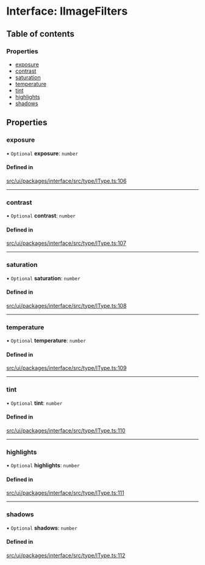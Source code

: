# Interface: IImageFilters

## Table of contents

### Properties

- [exposure](IImageFilters.md#exposure)
- [contrast](IImageFilters.md#contrast)
- [saturation](IImageFilters.md#saturation)
- [temperature](IImageFilters.md#temperature)
- [tint](IImageFilters.md#tint)
- [highlights](IImageFilters.md#highlights)
- [shadows](IImageFilters.md#shadows)

## Properties

### exposure

• `Optional` **exposure**: `number`

#### Defined in

[src/ui/packages/interface/src/type/IType.ts:106](https://github.com/leaferjs/leafer-ui/blob/bf25826307b66b28129b03872bb2832c8787db48/packages/interface/src/type/IType.ts#L106)

___

### contrast

• `Optional` **contrast**: `number`

#### Defined in

[src/ui/packages/interface/src/type/IType.ts:107](https://github.com/leaferjs/leafer-ui/blob/bf25826307b66b28129b03872bb2832c8787db48/packages/interface/src/type/IType.ts#L107)

___

### saturation

• `Optional` **saturation**: `number`

#### Defined in

[src/ui/packages/interface/src/type/IType.ts:108](https://github.com/leaferjs/leafer-ui/blob/bf25826307b66b28129b03872bb2832c8787db48/packages/interface/src/type/IType.ts#L108)

___

### temperature

• `Optional` **temperature**: `number`

#### Defined in

[src/ui/packages/interface/src/type/IType.ts:109](https://github.com/leaferjs/leafer-ui/blob/bf25826307b66b28129b03872bb2832c8787db48/packages/interface/src/type/IType.ts#L109)

___

### tint

• `Optional` **tint**: `number`

#### Defined in

[src/ui/packages/interface/src/type/IType.ts:110](https://github.com/leaferjs/leafer-ui/blob/bf25826307b66b28129b03872bb2832c8787db48/packages/interface/src/type/IType.ts#L110)

___

### highlights

• `Optional` **highlights**: `number`

#### Defined in

[src/ui/packages/interface/src/type/IType.ts:111](https://github.com/leaferjs/leafer-ui/blob/bf25826307b66b28129b03872bb2832c8787db48/packages/interface/src/type/IType.ts#L111)

___

### shadows

• `Optional` **shadows**: `number`

#### Defined in

[src/ui/packages/interface/src/type/IType.ts:112](https://github.com/leaferjs/leafer-ui/blob/bf25826307b66b28129b03872bb2832c8787db48/packages/interface/src/type/IType.ts#L112)
